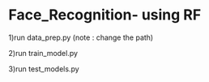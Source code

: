 # Face_Recognition- using RF
1)run data_prep.py (note : change the path)

2)run train_model.py 

3)run test_models.py
